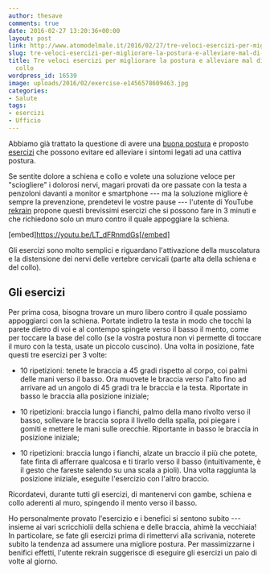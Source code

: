 ```yaml
---
author: thesave
comments: true
date: 2016-02-27 13:20:36+00:00
layout: post
link: http://www.atomodelmale.it/2016/02/27/tre-veloci-esercizi-per-migliorare-la-postura-e-alleviare-mal-di-schiena-e-collo/
slug: tre-veloci-esercizi-per-migliorare-la-postura-e-alleviare-mal-di-schiena-e-collo
title: Tre veloci esercizi per migliorare la postura e alleviare mal di schiena e
  collo
wordpress_id: 16539
image: uploads/2016/02/exercise-e1456578609463.jpg
categories:
- Salute
tags:
- esercizi
- Ufficio
---
```


Abbiamo già trattato la questione di avere una [buona postura](/2015/11/26/una-postura-che-evita-mal-di-schiena-e-cervicali-dovute-alluso-inteso-degli-smartphone/) e proposto [esercizi](/2011/02/27/emicrania-cervicale-e-mal-di-schiena-come-batterli-migliorando-la-propria-postura/) che possono evitare ed alleviare i sintomi legati ad una cattiva postura.

Se sentite dolore a schiena e collo e volete una soluzione veloce per "sciogliere" i dolorosi nervi, magari provati da ore passate con la testa a penzoloni davanti a monitor e smartphone --- ma la soluzione migliore è sempre la prevenzione, prendetevi le vostre pause --- l'utente di YouTube [rekrain](https://www.youtube.com/channel/UCI__rzwfWqQ_rkoDe3X6VgA) propone questi brevissimi esercizi che si possono fare in 3 minuti e che richiedono solo un muro contro il quale appoggiare la schiena.

[embed]https://youtu.be/LT_dFRnmdGs[/embed]

Gli esercizi sono molto semplici e riguardano l'attivazione della muscolatura e la distensione dei nervi delle vertebre cervicali (parte alta della schiena e del collo).

## Gli esercizi

Per prima cosa, bisogna trovare un muro libero contro il quale possiamo appoggiarci con la schiena. Portate indietro la testa in modo che tocchi la parete dietro di voi e al contempo spingete verso il basso il mento, come per toccare la base del collo (se la vostra postura non vi permette di toccare il muro con la testa, usate un piccolo cuscino). Una volta in posizione, fate questi tre esercizi per 3 volte:

  * 10 ripetizioni: tenete le braccia a 45 gradi rispetto al corpo, coi palmi delle mani verso il basso. Ora muovete le braccia verso l'alto fino ad arrivare ad un angolo di 45 gradi tra le braccia e la testa. Riportate in basso le braccia alla posizione iniziale;

  * 10 ripetizioni: braccia lungo i fianchi, palmo della mano rivolto verso il basso, sollevare le braccia sopra il livello della spalla, poi piegare i gomiti e mettere le mani sulle orecchie. Riportante in basso le braccia in posizione iniziale;

  * 10 ripetizioni: braccia lungo i fianchi, alzate un braccio il più che potete, fate finta di afferrare qualcosa e ti tirarlo verso il basso (intuitivamente, è il gesto che fareste salendo su una scala a pioli). Una volta raggiunta la posizione iniziale, eseguite l'esercizio con l'altro braccio.

Ricordatevi, durante tutti gli esercizi, di mantenervi con gambe, schiena e collo aderenti al muro, spingendo il mento verso il basso.

Ho personalmente provato l'esercizio e i benefici si sentono subito --- insieme ai vari scricchiolii della schiena e delle braccia, ahimè la vecchiaia!
In particolare, se fate gli esercizi prima di rimettervi alla scrivania, noterete subito la tendenza ad assumere una migliore postura. Per massimizzarne i benifici effetti, l'utente rekrain suggerisce di eseguire gli esercizi un paio di volte al giorno.
